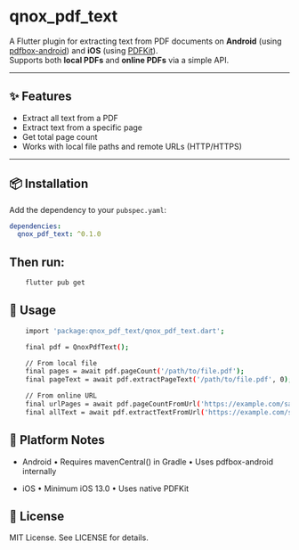 # qnox_pdf_text

A Flutter plugin for extracting text from PDF documents on **Android** (using [pdfbox-android](https://github.com/TomRoush/PdfBox-Android)) and **iOS** (using [PDFKit](https://developer.apple.com/documentation/pdfkit)).  
Supports both **local PDFs** and **online PDFs** via a simple API.

---

## ✨ Features
- Extract all text from a PDF
- Extract text from a specific page
- Get total page count
- Works with local file paths and remote URLs (HTTP/HTTPS)

---

## 📦 Installation
Add the dependency to your `pubspec.yaml`:

```yaml
dependencies:
  qnox_pdf_text: ^0.1.0
```

## Then run:
```bash
    flutter pub get
```

## 🚀 Usage
```bash
    import 'package:qnox_pdf_text/qnox_pdf_text.dart';

    final pdf = QnoxPdfText();

    // From local file
    final pages = await pdf.pageCount('/path/to/file.pdf');
    final pageText = await pdf.extractPageText('/path/to/file.pdf', 0);

    // From online URL
    final urlPages = await pdf.pageCountFromUrl('https://example.com/sample.pdf');
    final allText = await pdf.extractTextFromUrl('https://example.com/sample.pdf');
```

## 📱 Platform Notes

- Android
	•	Requires mavenCentral() in Gradle
	•	Uses pdfbox-android internally

- iOS
	•	Minimum iOS 13.0
	•	Uses native PDFKit

## 📄 License

MIT License. See LICENSE for details.